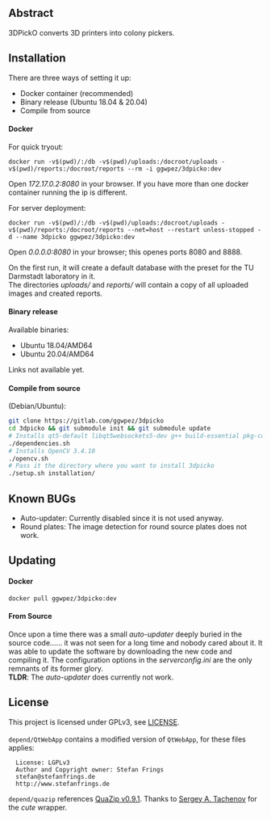 <!--
SPDX-FileCopyrightText: 2018-2020 Oliver Tale-Yazdi <oliver@tasty.limo>

SPDX-License-Identifier: GFDL-1.3-only
-->

## Abstract
3DPickO converts 3D printers into colony pickers.

## Installation
There are three ways of setting it up:  
  - Docker container (recommended)
  - Binary release (Ubuntu 18.04 & 20.04)
  - Compile from source

#### Docker
For quick tryout:
```
docker run -v$(pwd)/:/db -v$(pwd)/uploads:/docroot/uploads -v$(pwd)/reports:/docroot/reports --rm -i ggwpez/3dpicko:dev
```
Open *172.17.0.2:8080* in your browser. If you have more than one docker container running the ip is different.  

For server deployment:
```
docker run -v$(pwd)/:/db -v$(pwd)/uploads:/docroot/uploads -v$(pwd)/reports:/docroot/reports --net=host --restart unless-stopped -d --name 3dpicko ggwpez/3dpicko:dev
```
Open *0.0.0.0:8080* in your browser; this openes ports 8080 and 8888.

On the first run, it will create a default database with the preset for the TU Darmstadt laboratory in it.  
The directories *uploads/* and *reports/* will contain a copy of all uploaded images and created reports.

#### Binary release
Available binaries:  
- Ubuntu 18.04/AMD64
- Ubuntu 20.04/AMD64

Links not available yet.

#### Compile from source
(Debian/Ubuntu):
```sh
git clone https://gitlab.com/ggwpez/3dpicko
cd 3dpicko && git submodule init && git submodule update
# Installs qt5-default libqt5websockets5-dev g++ build-essential pkg-config zlib1g-dev
./dependencies.sh
# Installs OpenCV 3.4.10
./opencv.sh
# Pass it the directory where you want to install 3dpicko
./setup.sh installation/
```

## Known BUGs
- Auto-updater: Currently disabled since it is not used anyway.
- Round plates: The image detection for round source plates does not work.

## Updating
#### Docker
```
docker pull ggwpez/3dpicko:dev
```

#### From Source
Once upon a time there was a small *auto-updater* deeply buried in the source code…… it was not seen for a long time and nobody cared about it. It was able to update the software by downloading the new code and compiling it. The configuration options in the *serverconfig.ini* are the only remnants of its former glory.  
__TLDR__: The *auto-updater* does currently not work.

## License
This project is licensed under GPLv3, see [LICENSE](LICENSE).
<br/>
<br/>
`depend/QtWebApp` contains a modified version of `QtWebApp`, for these files applies:
```
  License: LGPLv3
  Author and Copyright owner: Stefan Frings
  stefan@stefanfrings.de
  http://www.stefanfrings.de
```
`depend/quazip` references [QuaZip v0.9.1](https://github.com/stachenov/quazip). Thanks to [Sergey A. Tachenov](https://github.com/stachenov) for the *cute* wrapper.
